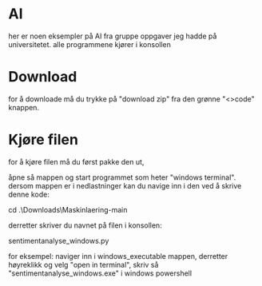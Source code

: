 # AI
her er noen eksempler på AI fra gruppe oppgaver jeg hadde på universitetet. alle programmene kjører i konsollen


# Download
for å downloade må du trykke på "download zip" fra den grønne "<>code" knappen.

# Kjøre filen
for å kjøre filen må du først pakke den ut,

åpne så mappen og start programmet som heter "windows terminal".
dersom mappen er i nedlastninger kan du navige inn i den ved å skrive denne kode:

cd .\Downloads\Maskinlaering-main

derretter skriver du navnet på filen i konsollen:

sentimentanalyse_windows.py

for eksempel:
naviger inn i windows_executable mappen, derretter høyreklikk og velg "open in terminal", skriv så "sentimentanalyse_windows.exe" i windows powershell
